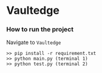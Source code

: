 # Vaultedge
### How to run the project 

Navigate to `Vaultedge`

    >> pip install -r requirement.txt
    >> python main.py (terminal 1)
    >> python test.py (terminal 2)
 
